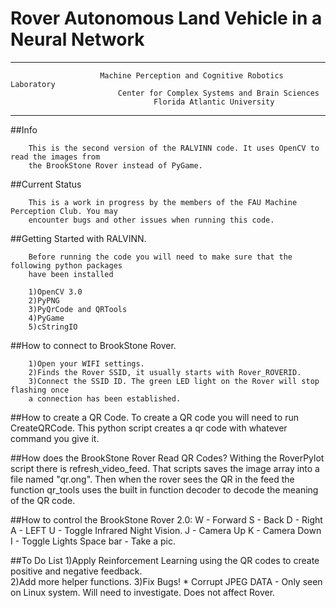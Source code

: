 #                                 Rover Autonomous Land Vehicle in a Neural Network
-------------------------------------------------------

                        Machine Perception and Cognitive Robotics Laboratory
                            Center for Complex Systems and Brain Sciences
                                    Florida Atlantic University
-------------------------------------------------------
##Info

        This is the second version of the RALVINN code. It uses OpenCV to read the images from
        the BrookStone Rover instead of PyGame. 

##Current Status

        This is a work in progress by the members of the FAU Machine Perception Club. You may 
        encounter bugs and other issues when running this code. 

##Getting Started with RALVINN.

        Before running the code you will need to make sure that the following python packages 
        have been installed

        1)OpenCV 3.0
        2)PyPNG
        3)PyQrCode and QRTools
        4)PyGame
        5)cStringIO

##How to connect to BrookStone Rover.

        1)Open your WIFI settings. 
        2)Finds the Rover SSID, it usually starts with Rover_ROVERID.
        3)Connect the SSID ID. The green LED light on the Rover will stop flashing once 
        a connection has been established.


##How to create a QR Code.
        To create a QR code you will need to run CreateQRCode. This python script creates a qr code with 
        whatever command you give it.
        
##How does the BrookStone Rover Read QR Codes?
        Withing the RoverPylot script there is refresh_video_feed. That scripts saves the image array 
        into a file named "qr.ong". Then when the rover sees the QR in the feed the function qr_tools 
        uses the built in function decoder to decode the meaning of the QR code.
        
##How to control the BrookStone Rover 2.0:
        W - Forward
        S - Back
        D - Right
        A - LEFT
        U - Toggle Infrared Night Vision.
        J - Camera Up
        K - Camera Down
        I - Toggle Lights
        Space bar - Take a pic.
        
##To Do List
      1)Apply Reinforcement Learning using the QR codes to create positive and negative feedback.  
      2)Add more helper functions.
      3)Fix Bugs!
          * Corrupt JPEG DATA - Only seen on Linux system. Will need to investigate. Does not affect Rover.
